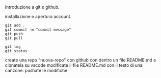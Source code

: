 Introduzione a git e github.

installazione e apertura account.

```
git add .
git commit -m "commit message"
git push
git pull

git log
git status
```
create una repo "nuova-repo" con github
con dentro un file README.md
e clonatela su vscode
modificate il file README.md con il testo di una canzone.
pushate le modifiche